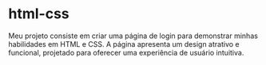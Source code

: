 # html-css
 Meu projeto consiste em criar uma página de login para demonstrar minhas habilidades em HTML e CSS. A página apresenta um design atrativo e funcional, projetado para oferecer uma experiência de usuário intuitiva.
